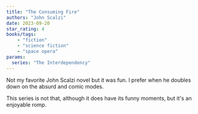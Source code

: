 ```yaml
---
title: "The Consuming Fire"
authors: "John Scalzi"
date: 2023-09-20
star_rating: 4
books/tags:
    - "fiction"
    - "science fiction"
    - "space opera"
params:
  series: "The Interdependency"
---
```

Not my favorite John Scalzi novel but it was fun.  I prefer when he doubles down on the absurd and comic modes. 

This series is not that, although it does have its funny moments, but it's an enjoyable romp. 

<!--more-->